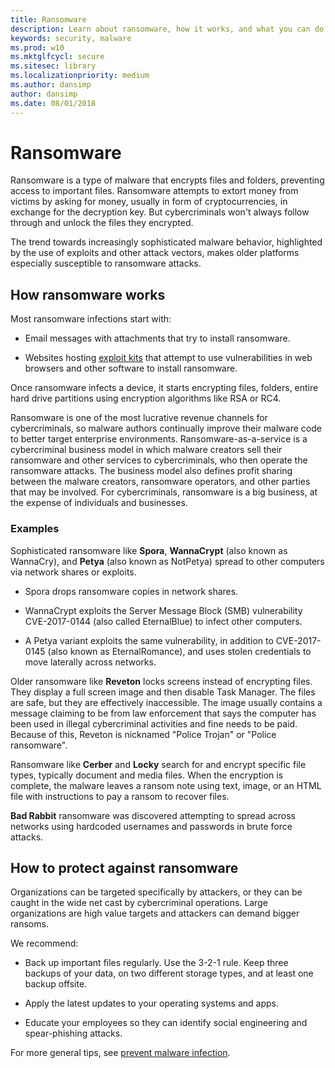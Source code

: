 ```yaml
---
title: Ransomware
description: Learn about ransomware, how it works, and what you can do to protect yourself.
keywords: security, malware
ms.prod: w10
ms.mktglfcycl: secure
ms.sitesec: library
ms.localizationpriority: medium
ms.author: dansimp
author: dansimp
ms.date: 08/01/2018
---
```

# Ransomware

Ransomware is a type of malware that encrypts files and folders, preventing access to important files. Ransomware attempts to extort money from victims by asking for money, usually in form of cryptocurrencies, in exchange for the decryption key. But cybercriminals won't always follow through and unlock the files they encrypted.  

The trend towards increasingly sophisticated malware behavior, highlighted by the use of exploits and other attack vectors, makes older platforms especially susceptible to ransomware attacks.

## How ransomware works

Most ransomware infections start with:

- Email messages with attachments that try to install ransomware.

- Websites hosting [exploit kits](exploits-malware.md) that attempt to use vulnerabilities in web browsers and other software to install ransomware.

Once ransomware infects a device, it starts encrypting files, folders, entire hard drive partitions using encryption algorithms like RSA or RC4.

Ransomware is one of the most lucrative revenue channels for cybercriminals, so malware authors continually improve their malware code to better target enterprise environments. Ransomware-as-a-service is a cybercriminal business model in which malware creators sell their ransomware and other services to cybercriminals, who then operate the ransomware attacks. The business model also defines profit sharing between the malware creators, ransomware operators, and other parties that may be involved. For cybercriminals, ransomware is a big business, at the expense of individuals and businesses.

### Examples

Sophisticated ransomware like **Spora**, **WannaCrypt** (also known as WannaCry), and **Petya** (also known as NotPetya) spread to other computers via network shares or exploits.

* Spora drops ransomware copies in network shares.

* WannaCrypt exploits the Server Message Block (SMB) vulnerability CVE-2017-0144 (also called EternalBlue) to infect other computers. 

* A Petya variant exploits the same vulnerability, in addition to CVE-2017-0145 (also known as EternalRomance), and uses stolen credentials to move laterally across networks.

Older ransomware like **Reveton** locks screens instead of encrypting files. They display a full screen image and then disable Task Manager. The files are safe, but they are effectively inaccessible. The image usually contains a message claiming to be from law enforcement that says the computer has been used in illegal cybercriminal activities and fine needs to be paid. Because of this, Reveton is nicknamed "Police Trojan" or "Police ransomware".

Ransomware like **Cerber** and **Locky** search for and encrypt specific file types, typically document and media files. When the encryption is complete, the malware leaves a ransom note using text, image, or an HTML file with instructions to pay a ransom  to recover files.

**Bad Rabbit** ransomware was discovered attempting to spread across networks using hardcoded usernames and passwords in brute force attacks.


## How to protect against ransomware

 Organizations can be targeted specifically by attackers, or they can be caught in the wide net cast by cybercriminal operations. Large organizations are high value targets and attackers can demand bigger ransoms.

We recommend:

- Back up important files regularly. Use the 3-2-1 rule. Keep three backups of your data, on two different storage types, and at least one backup offsite.  

- Apply the latest updates to your operating systems and apps.

- Educate your employees so they can identify social engineering and spear-phishing attacks.

For more general tips, see [prevent malware infection](prevent-malware-infection.md).